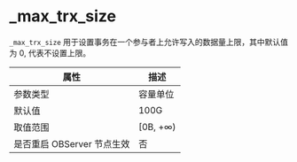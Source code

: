 # _max_trx_size

`_max_trx_size` 用于设置事务在一个参与者上允许写入的数据量上限，其中默认值为 0, 代表不设置上限。

| **属性** | **描述** |
| --- | --- |
| 参数类型 | 容量单位 |
| 默认值 | 100G |
| 取值范围 | [0B,  +∞) |
| 是否重启 OBServer 节点生效 | 否 |

